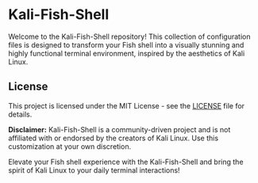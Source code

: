 # Kali-Fish-Shell

Welcome to the Kali-Fish-Shell repository! This collection of configuration files is designed to transform your Fish shell into a visually stunning and highly functional terminal environment, inspired by the aesthetics of Kali Linux.

## License

This project is licensed under the MIT License - see the [LICENSE](LICENSE) file for details.

**Disclaimer:** Kali-Fish-Shell is a community-driven project and is not affiliated with or endorsed by the creators of Kali Linux. Use this customization at your own discretion.

Elevate your Fish shell experience with the Kali-Fish-Shell and bring the spirit of Kali Linux to your daily terminal interactions!